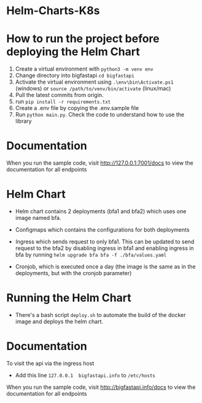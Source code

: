 # Helm-Charts-K8s


# How to run the project before deploying the Helm Chart 

1. Create a virtual environment with `python3 -m venv env`
2. Change directory into bigfastapi `cd bigfastapi`
3. Activate the virtual environment using `.\env\bin\Activate.ps1` (windows) or `source /path/to/venv/bin/activate` (linux/mac)
4. Pull the latest commits from origin.
5. run `pip install -r requirements.txt`
6. Create a .env file by copying the .env.sample file
7. Run `python main.py`. Check the code to understand how to use the library


# Documentation

When you run the sample code, visit http://127.0.0.1:7001/docs to view the documentation for all endpoints

# Helm Chart

- Helm chart contains 2 deployments (bfa1 and bfa2) which uses one image named bfa.

- Configmaps which contains the configurations for both deployments

- Ingress which sends request to only bfa1. This can be updated to send request to the bfa2 by disabling ingress in bfa1 and enabling ingress in bfa by running `helm upgrade bfa bfa -f ./bfa/values.yaml`

- Cronjob, which is executed once a day (the image is the same as in the deployments, but with the cronjob parameter)

# Running the Helm Chart

- There's a bash script `deploy.sh` to automate the build of the docker image and deploys the helm chart.


# Documentation
To visit the api via the ingress host

- Add this line  `127.0.0.1  bigfastapi.info` to `/etc/hosts`

When you run the sample code, visit http://bigfastapi.info/docs to view the documentation for all endpoints

